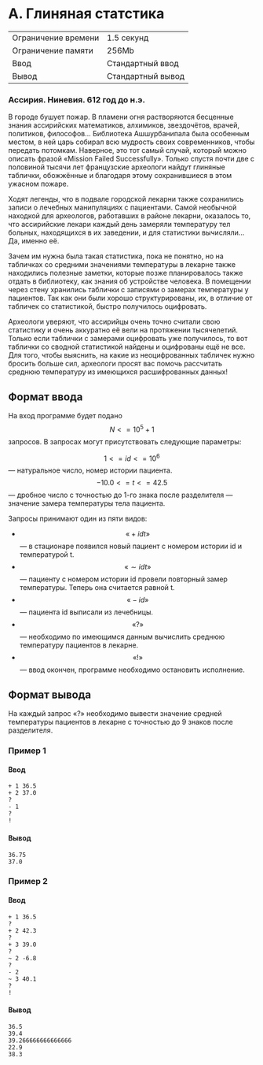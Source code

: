 # А. Глиняная статстика
|   |   |
|---|---|
| Ограничение времени | 1.5 секунд  |
| Ограничение памяти  | 256Mb |
| Ввод  | Стандартный ввод  |
| Вывод  | Стандартный вывод  |


### Ассирия. Ниневия. 612 год до н.э.

В городе бушует пожар. В пламени огня растворяются бесценные знания ассирийских математиков, алхимиков, звездочётов, врачей, политиков, философов... Библиотека Ашшурбанипала была особенным местом, в ней царь собирал всю мудрость своих современников, чтобы передать потомкам. Наверное, это тот самый случай, который можно описать фразой «Mission Failed Successfully». Только спустя почти две с половиной тысячи лет французские археологи найдут глиняные таблички, обожжённые и благодаря этому сохранившиеся в этом ужасном пожаре.

Ходят легенды, что в подвале городской лекарни также сохранились записи о лечебных манипуляциях с пациентами. Самой необычной находкой для археологов, работавших в районе лекарни, оказалось то, что ассирийские лекари каждый день замеряли температуру тел больных, находящихся в их заведении, и для статистики вычисляли... Да, именно её.

Зачем им нужна была такая статистика, пока не понятно, но на табличках со средними значениями температуры в лекарне также находились полезные заметки, которые позже планировалось также отдать в библиотеку, как знания об устройстве человека. В помещении через стену хранились таблички с записями о замерах температуры у пациентов. Так как они были хорошо структурированы, их, в отличие от табличек со статистикой, быстро получилось оцифровать.

Археологи уверяют, что ассирийцы очень точно считали свою статистику и очень аккуратно её вели на протяжении тысячелетий. Только если таблички с замерами оцифровать уже получилось, то вот таблички со сводной статистикой найдены и оцифрованы ещё не все. Для того, чтобы выяснить, на какие из неоцифрованных табличек нужно бросить больше сил, археологи просят вас помочь рассчитать среднюю температуру из имеющихся расшифрованных данных!

## Формат ввода

На вход программе будет подано 
$$N<=10^5+1$$ запросов.
В запросах могут присутствовать следующие параметры:

$$1<=id<=10^6$$ — натуральное число, номер истории пациента.
$$−10.0<=t<=42.5$$ — дробное число с точностью до 1-го знака после разделителя — значение замера температуры тела пациента.

Запросы принимают один из пяти видов:

- $$«+ id t»$$ — в стационаре появился новый пациент с номером истории id и температурой t.
- $$«∼ id t»$$ — пациенту с номером истории id провели повторный замер температуры. Теперь она считается равной t.
- $$«− id»$$ — пациента id выписали из лечебницы.
- $$«?»$$ — необходимо по имеющимся данным вычислить среднюю температуру пациентов в лекарне.
- $$«!»$$ — ввод окончен, программе необходимо остановить исполнение.

## Формат вывода
На каждый запрос «?» необходимо вывести значение средней температуры пациентов в лекарне с точностью до 9 знаков после разделителя.

### Пример 1

#### Ввод
```
+ 1 36.5
+ 2 37.0
?
- 1
?
!
```
#### Вывод
```
36.75
37.0
```
### Пример 2

#### Ввод
```
+ 1 36.5
?
+ 2 42.3
?
+ 3 39.0
?
~ 2 -6.8
?
- 2
~ 3 40.1
?
!
```
#### Вывод
```
36.5
39.4
39.266666666666666
22.9
38.3
```
